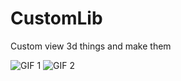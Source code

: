 # CustomLib
Custom view 3d things and make them


![GIF 1](https://raw.githubusercontent.com/DimitriChrysafis/CustomLib/main/gifs/videoplayback%20(1).gif)
![GIF 2](https://raw.githubusercontent.com/DimitriChrysafis/CustomLib/main/gifs/videoplayback%20(10).gif)
